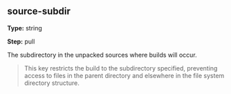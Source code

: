 source-subdir
-------------
**Type:** string

**Step:** pull

The subdirectory in the unpacked sources where builds will occur.

> This key restricts the build to the subdirectory specified,
> preventing access to files in the parent directory and elsewhere in
> the file system directory structure.